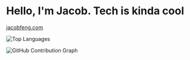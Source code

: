 # Hello, I'm Jacob. Tech is kinda cool

[jacobfeng.com](https://jacobfeng.com)


![Top Languages](https://github-readme-stats.vercel.app/api/top-langs/?username=peanutChowder&layout=compact)


![GitHub Contribution Graph](https://github-readme-activity-graph.cyclic.app/graph?username=peanutChowder)

